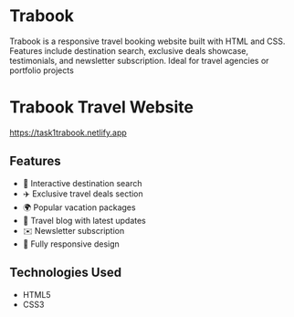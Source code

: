 # Trabook
Trabook is a responsive travel booking website built with HTML and CSS. Features include destination search, exclusive deals showcase, testimonials, and newsletter subscription. Ideal for travel agencies or portfolio projects
# Trabook Travel Website
https://task1trabook.netlify.app

## Features 
- 🏨 Interactive destination search
- ✈️ Exclusive travel deals section
- 🌍 Popular vacation packages
- 📝 Travel blog with latest updates
- ✉️ Newsletter subscription
- 📱 Fully responsive design

## Technologies Used
- HTML5
- CSS3 
